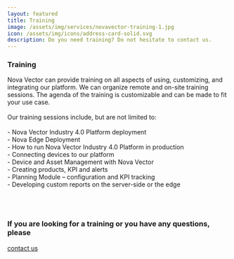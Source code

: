 ```yaml
---
layout: featured
title: Training
image: /assets/img/services/novavector-training-1.jpg
icon: /assets/img/icons/address-card-solid.svg
description: Do you need training? Do not hesitate to contact us.
---
```


<div class="row">
    <div class="col-md-12">
        <div class="service-details mb-40">
            <h3>Training</h3>
            <p>
                Nova Vector can provide training on all aspects of using, customizing, and integrating our platform.
                We can organize remote and on-site training sessions. The agenda of the training is customizable and can be made to fit your use case.
                <br>
                <br> Our training sessions include, but are not limited to:
                <br>
                <br> - Nova Vector Industry 4.0 Platform deployment
                <br> - Nova Edge Deployment
                <br> - How to run Nova Vector Industry 4.0 Platform in production
                <br> - Connecting devices to our platform
                <br> - Device and Asset Management with Nova Vector
                <br> - Creating products, KPI and alerts
                <br> - Planning Module – configuration and KPI tracking
                <br> - Developing custom reports on the server-side or the edge
            </p>
            <br>
            <br>
            <div class="call-to-action">
                <h3>If you are looking for a training or you have any questions, please</h3>
                <div class="call-to-action">
                    <a href="{{site.baseurl}}/pages/contact" class="btn">contact us</a>
                </div>
            </div>
        </div>
    </div>
</div>
